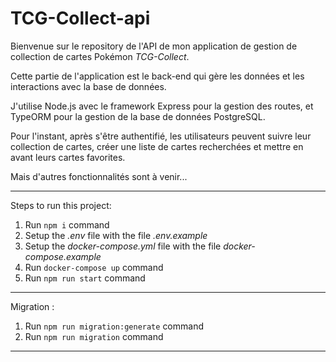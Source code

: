 # TCG-Collect-api

Bienvenue sur le repository de l'API de mon application de gestion de collection de cartes Pokémon _TCG-Collect_.

Cette partie de l'application est le back-end qui gère les données et les interactions avec la base de données.

J'utilise Node.js avec le framework Express pour la gestion des routes, et TypeORM pour la gestion de la base de données PostgreSQL.

Pour l'instant, après s'être authentifié, les utilisateurs peuvent suivre leur collection de cartes, créer une liste de cartes recherchées et mettre en avant leurs cartes favorites.

Mais d'autres fonctionnalités sont à venir...

---

Steps to run this project:

1. Run `npm i` command
2. Setup the _.env_ file with the file _.env.example_
3. Setup the _docker-compose.yml_ file with the file _docker-compose.example_
4. Run `docker-compose up` command
5. Run `npm run start` command

---

Migration :

1. Run `npm run migration:generate` command
2. Run `npm run migration` command

---
